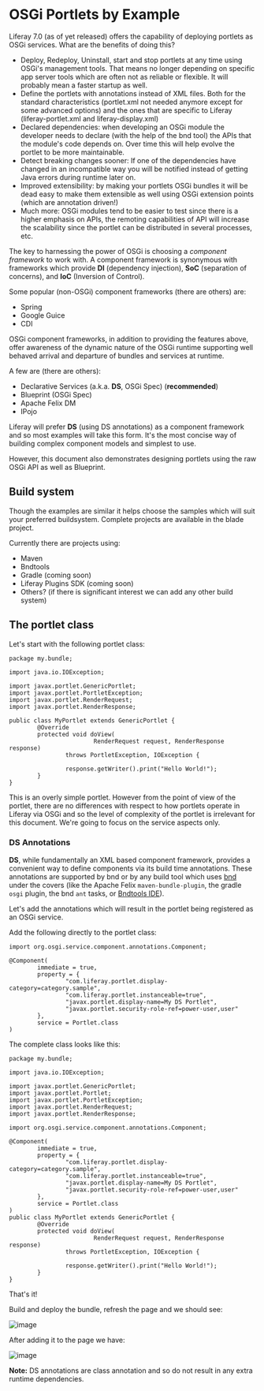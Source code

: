 # OSGi Portlets by Example

Liferay 7.0 (as of yet released) offers the capability of deploying portlets as OSGi services. What are the benefits of doing this?

- Deploy, Redeploy, Uninstall, start and stop portlets at any time using OSGi's
  management tools. That means no longer depending on specific app server tools
  which are often not as reliable or flexible. It will probably mean a faster
  startup as well.
- Define the portlets with annotations instead of XML files. Both for the
  standard characteristics (portlet.xml not needed anymore except for some
  advanced options) and the ones that are specific to Liferay
  (liferay-portlet.xml and liferay-display.xml)
- Declared dependencies: when developing an OSGi module the developer needs to
  declare (with the help of the bnd tool) the APIs that the module's code
  depends on. Over time this will help evolve the portlet to be more
  maintainable.
- Detect breaking changes sooner: If one of the dependencies have changed in an
  incompatible way you will be notified instead of getting Java errors during
  runtime later on.
- Improved extensibility: by making your portlets OSGi bundles it will be dead
  easy to make them extensible as well using OSGi extension points (which are
  annotation driven!)
- Much more: OSGi modules tend to be easier to test since there is a higher
  emphasis on APIs, the remoting capabilities of API will increase the
  scalability since the portlet can be distributed in several processes, etc.

The key to harnessing the power of OSGi is choosing a *component framework* to
work with. A component framework is synonymous with frameworks which provide
**DI** (dependency injection), **SoC** (separation of concerns), and **IoC**
(Inversion of Control).

Some popular (non-OSGi) component frameworks (there are others) are:

- Spring
- Google Guice
- CDI

OSGi component frameworks, in addition to providing the features above, offer
awareness of the dynamic nature of the OSGi runtime supporting well behaved
arrival and departure of bundles and services at runtime.

A few are (there are others):

- Declarative Services (a.k.a. **DS**, OSGi Spec) (**recommended**)
- Blueprint (OSGi Spec)
- Apache Felix DM
- IPojo

Liferay will prefer **DS** (using DS annotations) as a component framework and
so most examples will take this form. It's the most concise way of building
complex component models and simplest to use.

However, this document also demonstrates designing portlets using the raw OSGi
API as well as Blueprint.

## Build system

Though the examples are similar it helps choose the samples which will suit your preferred buildsystem. Complete projects are available in the blade project. 

Currently there are projects using:

- Maven
- Bndtools
- Gradle (coming soon)
- Liferay Plugins SDK (coming soon)
- Others? (if there is significant interest we can add any other build system)

## The portlet class

Let's start with the following portlet class:

    package my.bundle;

    import java.io.IOException;

    import javax.portlet.GenericPortlet;
    import javax.portlet.PortletException;
    import javax.portlet.RenderRequest;
    import javax.portlet.RenderResponse;

    public class MyPortlet extends GenericPortlet {
            @Override
            protected void doView(
                            RenderRequest request, RenderResponse response)
                    throws PortletException, IOException {

                    response.getWriter().print("Hello World!");
            }
    }

This is an overly simple portlet. However from the point of view of the portlet,
there are no differences with respect to how portlets operate in Liferay via
OSGi and so the level of complexity of the portlet is irrelevant for this
document. We're going to focus on the service aspects only.

### DS Annotations

**DS**, while fundamentally an XML based component framework, provides a
convenient way to define components via its build time annotations. These
annotations are supported by bnd or by any build tool which uses
[bnd](http://bnd.bndtools.org/) under the covers (like the Apache Felix
`maven-bundle-plugin`, the gradle `osgi` plugin, the bnd `ant` tasks, or
[Bndtools IDE](http://bndtools.org/)).

Let's add the annotations which will result in the portlet being registered as
an OSGi service. 

Add the following directly to the portlet class:

    import org.osgi.service.component.annotations.Component;

    @Component(
            immediate = true,
            property = {
                    "com.liferay.portlet.display-category=category.sample",
                    "com.liferay.portlet.instanceable=true",
                    "javax.portlet.display-name=My DS Portlet",
                    "javax.portlet.security-role-ref=power-user,user"
            },
            service = Portlet.class
    )

The complete class looks like this:

    package my.bundle;

    import java.io.IOException;

    import javax.portlet.GenericPortlet;
    import javax.portlet.Portlet;
    import javax.portlet.PortletException;
    import javax.portlet.RenderRequest;
    import javax.portlet.RenderResponse;

    import org.osgi.service.component.annotations.Component;

    @Component(
            immediate = true,
            property = {
                    "com.liferay.portlet.display-category=category.sample",
                    "com.liferay.portlet.instanceable=true",
                    "javax.portlet.display-name=My DS Portlet",
                    "javax.portlet.security-role-ref=power-user,user"
            },
            service = Portlet.class
    )
    public class MyPortlet extends GenericPortlet {
            @Override
            protected void doView(
                            RenderRequest request, RenderResponse response)
                    throws PortletException, IOException {

                    response.getWriter().print("Hello World!");
            }
    }

That's it! 

Build and deploy the bundle, refresh the page and we should see:

![image]()

After adding it to the page we have:

![image]()

**Note:** DS annotations are class annotation and so do not result in any extra
runtime dependencies.
